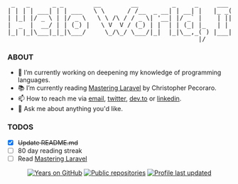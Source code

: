 <pre> _   _      _ _        __        __         _     _     ___ _             _  ___    
| | | | ___| | | ___   \ \      / /__  _ __| | __| |   |_ _( )_ __ ___   | |/ (_)_ __ ___  
| |_| |/ _ \ | |/ _ \   \ \ /\ / / _ \| '__| |/ _` |    | ||/| '_ ` _ \  | ' /| | '_ ` _ \ 
|  _  |  __/ | | (_) |   \ V  V / (_) | |  | | (_| |_   | |  | | | | | | | . \| | | | | | |
|_| |_|\___|_|_|\___/     \_/\_/ \___/|_|  |_|\__,_( ) |___| |_| |_| |_| |_|\_\_|_| |_| |_|
                                                   |/                  </pre>
### ABOUT

- 🔭  I’m currently working on deepening my knowledge of programming languages.
- 📚  I’m currently reading [Mastering Laravel](https://www.packtpub.com/web-development/mastering-laravel) by Christopher Pecoraro.
- 📫  How to reach me via [email](mailto:hallberg.kim@gmail.com), [twitter](https://twitter.com/thinkverse), [dev.to](https://dev.to/thinkverse) or [linkedin](https://www.linkedin.com/in/thinkverse/).
- 💬  Ask me about anything you'd like.

### TODOS
- [x] ~~Update README.md~~
- [ ] 80 day reading streak
- [ ] Read [Mastering Laravel](https://www.packtpub.com/web-development/mastering-laravel)

<span align="center">

[![Years on GitHub](https://badges.pufler.dev/years/thinkverse?logo=github "Years on GitHub")](https://badges.pufler.dev)
[![Public repositories](https://badges.pufler.dev/repos/thinkverse?logo=github "Public repositories")](https://badges.pufler.dev)
[![Profile last updated](https://img.shields.io/github/last-commit/thinkverse/thinkverse?label=profile%20updated&logo=github "Profile last updated")](https://shields.io)

</span>

